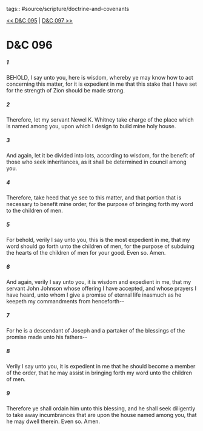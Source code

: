 tags:: #source/scripture/doctrine-and-covenants

[<< D&C 095](source/scripture/doctrine-and-covenants/D&C_095.md) | [D&C 097 >>](source/scripture/doctrine-and-covenants/D&C_097.md)

# D&C 096

##### 1

BEHOLD, I say unto you, here is wisdom, whereby ye may know how to act concerning this matter, for it is expedient in me that this stake that I have set for the strength of Zion should be made strong.

##### 2

Therefore, let my servant Newel K. Whitney take charge of the place which is named among you, upon which I design to build mine holy house.

##### 3

And again, let it be divided into lots, according to wisdom, for the benefit of those who seek inheritances, as it shall be determined in council among you.

##### 4

Therefore, take heed that ye see to this matter, and that portion that is necessary to benefit mine order, for the purpose of bringing forth my word to the children of men.

##### 5

For behold, verily I say unto you, this is the most expedient in me, that my word should go forth unto the children of men, for the purpose of subduing the hearts of the children of men for your good. Even so. Amen.

##### 6

And again, verily I say unto you, it is wisdom and expedient in me, that my servant John Johnson whose offering I have accepted, and whose prayers I have heard, unto whom I give a promise of eternal life inasmuch as he keepeth my commandments from henceforth--

##### 7

For he is a descendant of Joseph and a partaker of the blessings of the promise made unto his fathers--

##### 8

Verily I say unto you, it is expedient in me that he should become a member of the order, that he may assist in bringing forth my word unto the children of men.

##### 9

Therefore ye shall ordain him unto this blessing, and he shall seek diligently to take away incumbrances that are upon the house named among you, that he may dwell therein. Even so. Amen.
